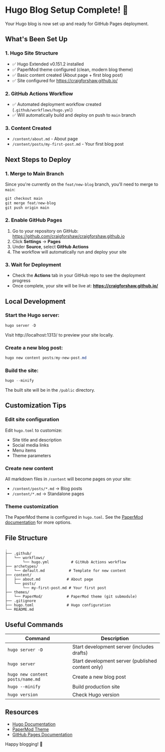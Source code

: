 # Hugo Blog Setup Complete! 🎉

Your Hugo blog is now set up and ready for GitHub Pages deployment.

## What's Been Set Up

### 1. Hugo Site Structure
- ✅ Hugo Extended v0.151.2 installed
- ✅ PaperMod theme configured (clean, modern blog theme)
- ✅ Basic content created (About page + first blog post)
- ✅ Site configured for https://craigforshaw.github.io/

### 2. GitHub Actions Workflow
- ✅ Automated deployment workflow created (`.github/workflows/hugo.yml`)
- ✅ Will automatically build and deploy on push to `main` branch

### 3. Content Created
- `/content/about.md` - About page
- `/content/posts/my-first-post.md` - Your first blog post

## Next Steps to Deploy

### 1. Merge to Main Branch
Since you're currently on the `feat/new-blog` branch, you'll need to merge to `main`:

```powershell
git checkout main
git merge feat/new-blog
git push origin main
```

### 2. Enable GitHub Pages
1. Go to your repository on GitHub: https://github.com/craigforshaw/craigforshaw.github.io
2. Click **Settings** → **Pages**
3. Under **Source**, select **GitHub Actions**
4. The workflow will automatically run and deploy your site

### 3. Wait for Deployment
- Check the **Actions** tab in your GitHub repo to see the deployment progress
- Once complete, your site will be live at: **https://craigforshaw.github.io/**

## Local Development

### Start the Hugo server:
```powershell
hugo server -D
```
Visit http://localhost:1313/ to preview your site locally.

### Create a new blog post:
```powershell
hugo new content posts/my-new-post.md
```

### Build the site:
```powershell
hugo --minify
```
The built site will be in the `/public` directory.

## Customization Tips

### Edit site configuration
Edit `hugo.toml` to customize:
- Site title and description
- Social media links
- Menu items
- Theme parameters

### Create new content
All markdown files in `/content` will become pages on your site:
- `/content/posts/*.md` → Blog posts
- `/content/*.md` → Standalone pages

### Theme customization
The PaperMod theme is configured in `hugo.toml`. See the [PaperMod documentation](https://github.com/adityatelange/hugo-PaperMod) for more options.

## File Structure

```
.
├── .github/
│   └── workflows/
│       └── hugo.yml          # GitHub Actions workflow
├── archetypes/
│   └── default.md           # Template for new content
├── content/
│   ├── about.md            # About page
│   └── posts/
│       └── my-first-post.md # Your first post
├── themes/
│   └── PaperMod/           # PaperMod theme (git submodule)
├── .gitignore
├── hugo.toml               # Hugo configuration
└── README.md

```

## Useful Commands

| Command | Description |
|---------|-------------|
| `hugo server -D` | Start development server (includes drafts) |
| `hugo server` | Start development server (published content only) |
| `hugo new content posts/name.md` | Create a new blog post |
| `hugo --minify` | Build production site |
| `hugo version` | Check Hugo version |

## Resources

- [Hugo Documentation](https://gohugo.io/documentation/)
- [PaperMod Theme](https://github.com/adityatelange/hugo-PaperMod)
- [GitHub Pages Documentation](https://docs.github.com/en/pages)

Happy blogging! 🚀
